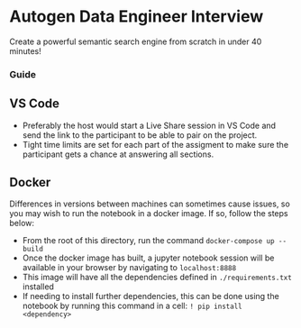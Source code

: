 # Autogen Data Engineer Interview

Create a powerful semantic search engine from scratch in under 40 minutes!

### Guide

## VS Code

- Preferably the host would start a Live Share session in VS Code and send the link to the participant to be able to pair on the project.
- Tight time limits are set for each part of the assigment to make sure the participant gets a chance at answering all sections.

## Docker

Differences in versions between machines can sometimes cause issues, so you may wish to run the notebook in a docker image. If so,
follow the steps below:

- From the root of this directory, run the command `docker-compose up --build`
- Once the docker image has built, a jupyter notebook session will be available in your browser by navigating to `localhost:8888`
- This image will have all the dependencies defined in `./requirements.txt` installed
- If needing to install further dependencies, this can be done using the notebook by running this command in a cell: `! pip install <dependency>` 
